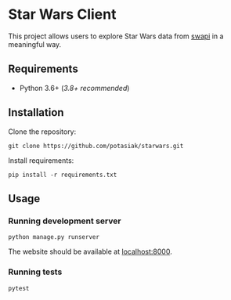 # Star Wars Client

This project allows users to explore Star Wars data from 
[swapi](https://github.com/phalt/swapi) in a meaningful way.

## Requirements

* Python 3.6+ (_3.8+ recommended_)

## Installation

Clone the repository:

```shell
git clone https://github.com/potasiak/starwars.git
```

Install requirements:

```shell
pip install -r requirements.txt
```

## Usage

### Running development server

```shell
python manage.py runserver
```

The website should be available at [localhost:8000](http://localhost:8000/).

### Running tests

```shell
pytest
```
